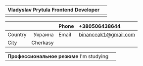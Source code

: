 |**Vladyslav**  **Prytula** Frontend Developer ||
| :- | :- |
|||

|||Phone|+380506438644|
| :- | -: | :- | :- |
|Country|Украина|Email|binanceak1@gmail.com|
|City|Cherkasy|||

|||
| :- | :- |
|**Профессиональное резюме** I'm studying ||

